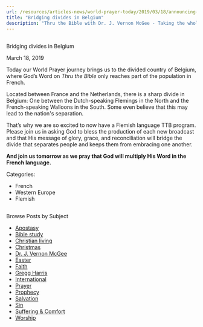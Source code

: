 ```yaml
---
url: /resources/articles-news/world-prayer-today/2019/03/18/announcing-a-new-broadcast
title: "Bridging divides in Belgium"
description: "Thru the Bible with Dr. J. Vernon McGee - Taking the whole Word to the whole world"
---
```







## 
 Bridging divides in Belgium


March 18, 2019
![]()




Today our World Prayer journey brings us to the divided country of Belgium, where God’s Word on *Thru the Bible* only reaches part of the population in French. 


Located between France and the Netherlands, there is a sharp divide in Belgium: One between the Dutch-speaking Flemings in the North and the French-speaking Walloons in the South. Some even believe that this may lead to the nation's separation. 


That’s why we are so excited to now have a Flemish language TTB program. Please join us in asking God to bless the production of each new broadcast and that His message of glory, grace, and reconciliation will bridge the divide that separates people and keeps them from embracing one another.


**And join us tomorrow as we pray that God will multiply His Word in the French language.**



Categories: 


* French
* Western Europe
* Flemish









## 
 Browse Posts by Subject


* [Apostasy](/resources/articles-news/-in-tags/tags/Apostasy)
* [Bible study](/resources/articles-news/-in-tags/tags/Bible-study)
* [Christian living](/resources/articles-news/-in-tags/tags/Christian-living)
* [Christmas](/resources/articles-news/-in-tags/tags/Christmas)
* [Dr. J. Vernon McGee](/resources/articles-news/-in-tags/tags/Dr-J-Vernon-McGee)
* [Easter](/resources/articles-news/-in-tags/tags/easter)
* [Faith](/resources/articles-news/-in-tags/tags/Faith)
* [Gregg Harris](/resources/articles-news/-in-tags/tags/Gregg-Harris)
* [International](/resources/articles-news/-in-tags/tags/International)
* [Prayer](/resources/articles-news/-in-tags/tags/prayer)
* [Prophecy](/resources/articles-news/-in-tags/tags/Prophecy)
* [Salvation](/resources/articles-news/-in-tags/tags/Salvation)
* [Sin](/resources/articles-news/-in-tags/tags/sin)
* [Suffering & Comfort](/resources/articles-news/-in-tags/tags/Suffering-Comfort)
* [Worship](/resources/articles-news/-in-tags/tags/worship)






